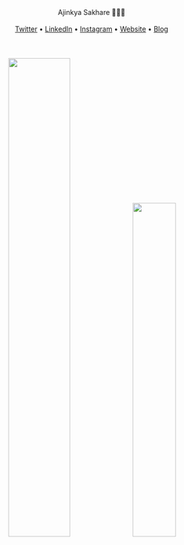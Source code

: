 <div align="center">
  Ajinkya Sakhare 👩🏾‍💻
  </a>
</div>

<br />

<div align="center">
  <a href='https://twitter.com/raisedadead'>Twitter</a> • <a href='https://linkedin.com/in/mrugeshm'>LinkedIn</a> • <a href='https://instagram.com/raisedadead'>Instagram</a> • <a href='https://mrugesh.dev'>Website</a> • <a href='https://devlog.sh'>Blog</a>
</div>

<br />
<br />
<br />

<div align="center">
  <img src="https://github-readme-stats.vercel.app/api?username=ajinkyasakhare19&show_icons=true" width='50%'/>
  <img src="https://github-readme-stats.vercel.app/api/top-langs/?username=ajinkyasakhare19&layout=compact" width='41.75%'/>
</div>
